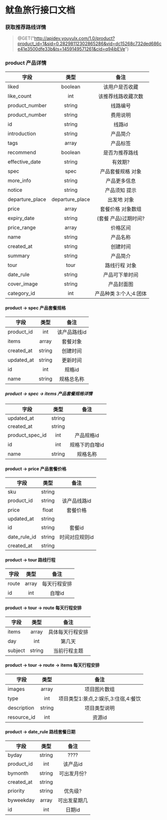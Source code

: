 鱿鱼旅行接口文档
===================================
### 获取推荐路线详情
> @GET("http://apidev.youyulx.com/1.0/product?product_id=1&sid=0.28298112302865286&vid=dc15268c732ded686ce41e3500dfe33b&ts=1459149571261&cid=q94ibEVe")


###  product 产品详情

| 字段        | 类型           |备注|
| ------------- |:-------------:|:-------------:|
|  liked     |boolean |该用户是否收藏  |
|   like_count    |int |该推荐线路收藏次数  |
| product_number      |string | 线路编号 |
|   product_number    |string | 费用说明 |
|    id   |string |线路id  |
|    introduction   |string | 产品简介 |
|  tags     |array<string> | 产品标签 |
|  recommend     |boolean | 是否为推荐路线  |
|    effective_date   |string | 有效期? |
|   spec    |spec | 产品套餐规格 对象|
|  more_info     |string | 产品更多信息  |
|     notice  |string | 产品须知 提示  |
|   departure_place    |departure_place | 出发地 对象 |
|    price   |array<price> | 套餐价格  对象数组|
|      expiry_date |string | (套餐 产品)过期时间? |
|   price_range    |array<string> | 价格区间 |
|   name    |string | 产品名称 |
|   created_at    |string | 创建时间 |
|   summary    |string | 产品简介 |
|    tour   |tour | 路线行程  对象|
|    date_rule   |string | 产品可下单时间  |
|    cover_image   |string | 产品封面图 |
|    category_id   |int | 产品种类 3:个人;4:团体 |


#### product -> spec 产品套餐规格

| 字段        | 类型           |备注|
| ------------- |:-------------:|:-------------:|
|product_id|int | 该产品路线id |
|  items     |array<items> | 套餐对象 |
|  created_at  |string | 创建时间 |
|  updated_at |string | 更新时间 |
|  id   |int | 规格id |
|  name   |string | 规格总名称  |


##### product -> spec -> items 产品套餐规格详情

| 字段        | 类型           |备注|
| ------------- |:-------------:|:-------------:|
|updated_at|string | |
|created_at|string |  |
|product_spec_id|int | 产品规格id |
|id |int | 规格下的自增id |
|name |string |规格名称  |


#### product -> price 产品套餐价格

| 字段        | 类型           |备注|
| ------------- |:-------------:|:-------------:|
|  sku   |string |  |
|  product_id   |string |  该产品线路id |
|  price   |float |套餐价格   |
|  updated_at   |string |   |
|    id  |string |  套餐id |
|  date_rule_id   |string | 时间对应规则id  |
|  created_at   |string |   |


#### product -> tour 路线行程

| 字段        | 类型           |备注|
| ------------- |:-------------:|:-------------:|
|  route   | array<route> | 每天行程安排  |
|    id  |int |  自增id |

#### product -> tour -> route 每天行程安排

| 字段        | 类型           |备注|
| ------------- |:-------------:|:-------------:|
|  items   | array<items> | 具体每天行程安排 |
|  day   | int | 第几天 |
|    subject  | string |  当前行程主题 |

#### product -> tour -> route -> items 每天行程安排

| 字段        | 类型           |备注|
| ------------- |:-------------:|:-------------:|
|  images   | array<string> | 项目图片数组 |
|  type   | int | 项目类型1:景点,2:娱乐,3:住宿,4:餐饮 |
|    description  | string |  项目类型说明 |
|    resource_id  | int |  资源id |


#### product -> date_rule 路线套餐日期

| 字段        | 类型           |备注|
| ------------- |:-------------:|:-------------:|
|    byday  |string |  ???? |
|    product_id  |int | 该产品id  |
|     bymonth |string | 可出发月份?  |
|   created_at   |string |   |
|   priority   |string | 优先级?|
|    byweekday  |array<int> |  可出发星期几 |
|    id  |int |  日期id  |
































